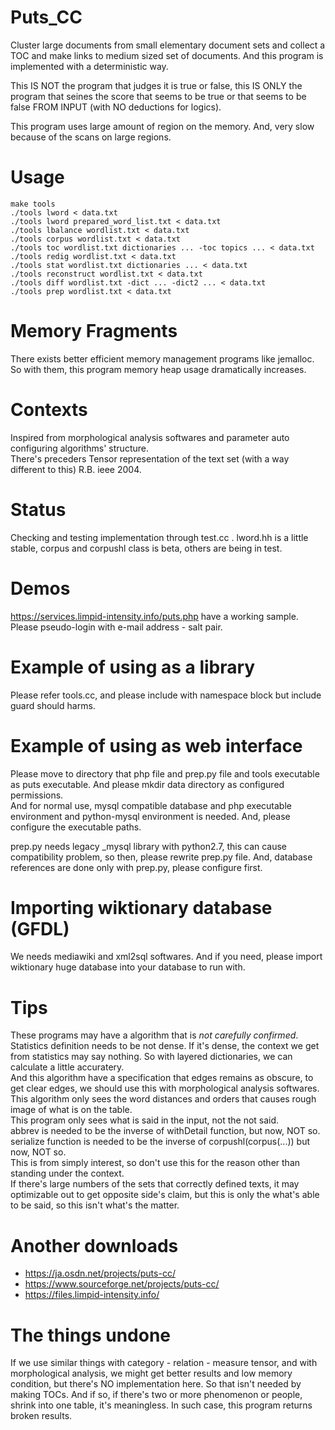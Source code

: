 # Puts_CC
Cluster large documents from small elementary document sets and collect a TOC and make links to medium sized set of documents.
And this program is implemented with a deterministic way.

This IS NOT the program that judges it is true or false, this IS ONLY the program that seines
the score that seems to be true or that seems to be false FROM INPUT (with NO deductions for logics).

This program uses large amount of region on the memory. And, very slow because of the scans on large regions.

# Usage
    make tools
    ./tools lword < data.txt
    ./tools lword prepared_word_list.txt < data.txt
    ./tools lbalance wordlist.txt < data.txt
    ./tools corpus wordlist.txt < data.txt
    ./tools toc wordlist.txt dictionaries ... -toc topics ... < data.txt
    ./tools redig wordlist.txt < data.txt
    ./tools stat wordlist.txt dictionaries ... < data.txt
    ./tools reconstruct wordlist.txt < data.txt
    ./tools diff wordlist.txt -dict ... -dict2 ... < data.txt
    ./tools prep wordlist.txt < data.txt

# Memory Fragments
There exists better efficient memory management programs like jemalloc.
So with them, this program memory heap usage dramatically increases.

# Contexts
Inspired from morphological analysis softwares and parameter auto configuring algorithms' structure.   
There's preceders Tensor representation of the text set (with a way different to this) R.B. ieee 2004.

# Status
Checking and testing implementation through test.cc . lword.hh is a little stable, corpus and corpushl class is beta, others are being in test.

# Demos
https://services.limpid-intensity.info/puts.php have a working sample.
Please pseudo-login with e-mail address - salt pair.

# Example of using as a library
Please refer tools.cc, and please include with namespace block but include guard should harms.

# Example of using as web interface
Please move to directory that php file and prep.py file and tools executable as puts executable.
And please mkdir data directory as configured permissions.  
And for normal use, mysql compatible database and php executable environment and python-mysql environment is needed.
And, please configure the executable paths.

prep.py needs legacy \_mysql library with python2.7, this can cause compatibility problem, so then, please rewrite prep.py file. And, database references are done only with prep.py, please configure first.

# Importing wiktionary database (GFDL)
We needs mediawiki and xml2sql softwares. And if you need, please import wiktionary huge database into your database to run with.

# Tips
These programs may have a algorithm that is *not carefully confirmed*.  
Statistics definition needs to be not dense. If it's dense, the context we get from statistics may say nothing. So with layered dictionaries, we can calculate a little accuratery.  
And this algorithm have a specification that edges remains as obscure, to get clear edges, we should use this with morphological analysis softwares. This algorithm only sees the word distances and orders that causes rough image of what is on the table.  
This program only sees what is said in the input, not the not said.  
abbrev is needed to be the inverse of withDetail function, but now, NOT so.  
serialize function is needed to be the inverse of corpushl(corpus(...)) but now, NOT so.  
This is from simply interest, so don't use this for the reason other than standing under the context.  
If there's large numbers of the sets that correctly defined texts, it may optimizable out to get opposite side's claim, but this is only the what's able to be said, so this isn't what's the matter.  

# Another downloads
* https://ja.osdn.net/projects/puts-cc/
* https://www.sourceforge.net/projects/puts-cc/
* https://files.limpid-intensity.info/

# The things undone
If we use similar things with category - relation - measure tensor, and with morphological analysis, we might get better results and low memory condition, but there's NO implementation here. So that isn't needed by making TOCs. And if so, if there's two or more phenomenon or people, shrink into one table, it's meaningless. In such case, this program returns broken results.
